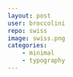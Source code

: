 ```yaml
---
layout: post
user: broccolini
repo: swiss
image: swiss.png
categories: 
    - minimal
    - typography
---
```


